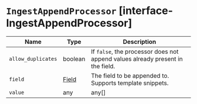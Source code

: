 # `IngestAppendProcessor` [interface-IngestAppendProcessor]

| Name | Type | Description |
| - | - | - |
| `allow_duplicates` | boolean | If `false`, the processor does not append values already present in the field. |
| `field` | [Field](./Field.md) | The field to be appended to. Supports template snippets. |
| `value` | any | any[] | The value to be appended. Supports template snippets. |
